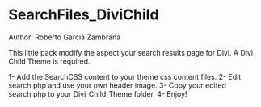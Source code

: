 # SearchFiles_DiviChild
Author: Roberto García Zambrana

This little pack modify the aspect your search results page for Divi. A Divi Child Theme is required.

1- Add the SearchCSS content to your theme css content files.
2- Edit search.php and use your own header image.
3- Copy your edited search.php to your Divi_Child_Theme folder.
4- Enjoy!
